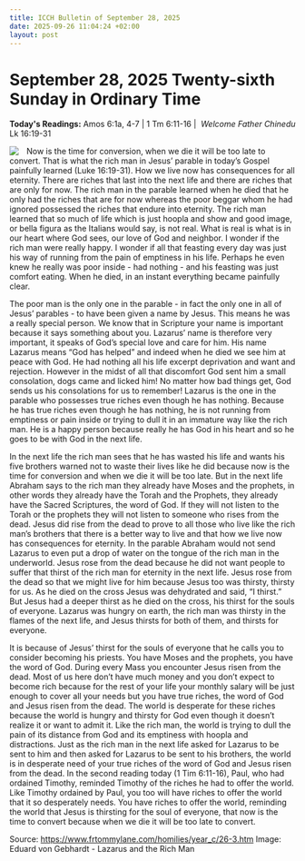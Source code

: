 ```yaml
---
title: ICCH Bulletin of September 28, 2025
date: 2025-09-26 11:04:24 +02:00
layout: post
---
```


# September 28, 2025 Twenty-sixth Sunday in Ordinary Time
<span style="float: right"><em>Welcome Father Chinedu</em></span>
**Today's Readings:** Amos 6:1a, 4-7 | 1 Tm 6:11-16 | Lk 16:19-31


<img style="float: left; margin-right: 1em;" src="https://blogger.googleusercontent.com/img/b/R29vZ2xl/AVvXsEjL8BkT2f7fxhvmxKtkoE4CVF-a4dow0xK7XWIJwuvcMgM1ddsRwIxJ50YmSDeEQJUqDxmvWiCiPpWwJlqXwf0auo4Vh2sdAEAHXC5t4CUucEzzXVQOSq_N-951sDXD9igUc7Xv4O45bzJE/s1600/Gebhardt-lazarus-and-the-rick-man.jpg">

Now is the time for conversion, when we die it will be too late to convert. That is what the rich man in Jesus’ parable in today’s Gospel painfully learned (Luke 16:19-31). How we live now has consequences for all eternity. There are riches that last into the next life and there are riches that are only for now. The rich man in the parable learned when he died that he only had the riches that are for now whereas the poor beggar whom he had ignored possessed the riches that endure into eternity. The rich man learned that so much of life which is just hoopla and show and good image, or bella figura as the Italians would say, is not real. What is real is what is in our heart where God sees, our love of God and neighbor. I wonder if the rich man were really happy. I wonder if all that feasting every day was just his way of running from the pain of emptiness in his life. Perhaps he even knew he really was poor inside - had nothing - and his feasting was just comfort eating. When he died, in an instant everything became painfully clear.

The poor man is the only one in the parable - in fact the only one in all of Jesus’ parables - to have been given a name by Jesus. This means he was a really special person. We know that in Scripture your name is important because it says something about you. Lazarus’ name is therefore very important, it speaks of God’s special love and care for him. His name Lazarus means “God has helped” and indeed when he died we see him at peace with God. He had nothing all his life excerpt deprivation and want and rejection. However in the midst of all that discomfort God sent him a small consolation, dogs came and licked him! No matter how bad things get, God sends us his consolations for us to remember! Lazarus is the one in the parable who possesses true riches even though he has nothing. Because he has true riches even though he has nothing, he is not running from emptiness or pain inside or trying to dull it in an immature way like the rich man. He is a happy person because really he has God in his heart and so he goes to be with God in the next life.

In the next life the rich man sees that he has wasted his life and wants his five brothers warned not to waste their lives like he did because now is the time for conversion and when we die it will be too late. But in the next life Abraham says to the rich man they already have Moses and the prophets, in other words they already have the Torah and the Prophets, they already have the Sacred Scriptures, the word of God. If they will not listen to the Torah or the prophets they will not listen to someone who rises from the dead. Jesus did rise from the dead to prove to all those who live like the rich man’s brothers that there is a better way to live and that how we live now has consequences for eternity. In the parable Abraham would not send Lazarus to even put a drop of water on the tongue of the rich man in the underworld. Jesus rose from the dead because he did not want people to suffer that thirst of the rich man for eternity in the next life. Jesus rose from the dead so that we might live for him because Jesus too was thirsty, thirsty for us. As he died on the cross Jesus was dehydrated and said, “I thirst.” But Jesus had a deeper thirst as he died on the cross, his thirst for the souls of everyone. Lazarus was hungry on earth, the rich man was thirsty in the flames of the next life, and Jesus thirsts for both of them, and thirsts for everyone.

It is because of Jesus’ thirst for the souls of everyone that he calls you to consider becoming his priests. You have Moses and the prophets, you have the word of God. During every Mass you encounter Jesus risen from the dead. Most of us here don’t have much money and you don’t expect to become rich because for the rest of your life your monthly salary will be just enough to cover all your needs but you have true riches, the word of God and Jesus risen from the dead. The world is desperate for these riches because the world is hungry and thirsty for God even though it doesn’t realize it or want to admit it. Like the rich man, the world is trying to dull the pain of its distance from God and its emptiness with hoopla and distractions. Just as the rich man in the next life asked for Lazarus to be sent to him and then asked for Lazarus to be sent to his brothers, the world is in desperate need of your true riches of the word of God and Jesus risen from the dead. In the second reading today (1 Tim 6:11-16), Paul, who had ordained Timothy, reminded Timothy of the riches he had to offer the world. Like Timothy ordained by Paul, you too will have riches to offer the world that it so desperately needs. You have riches to offer the world, reminding the world that Jesus is thirsting for the soul of everyone, that now is the time to convert because when we die it will be too late to convert.

Source: https://www.frtommylane.com/homilies/year_c/26-3.htm
Image: Eduard von Gebhardt - Lazarus and the Rich Man




